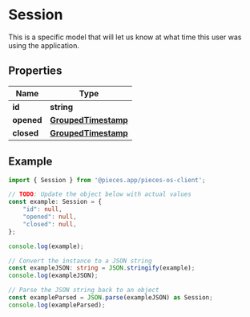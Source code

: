 
# Session

This is a specific model that will let us know at what time this user was using the application.

## Properties

Name | Type
------------ | -------------
**id** | **string**
**opened** | [**GroupedTimestamp**](GroupedTimestamp)
**closed** | [**GroupedTimestamp**](GroupedTimestamp)

## Example

```typescript
import { Session } from '@pieces.app/pieces-os-client';

// TODO: Update the object below with actual values
const example: Session = {
    "id": null,
    "opened": null,
    "closed": null,
};

console.log(example);

// Convert the instance to a JSON string
const exampleJSON: string = JSON.stringify(example);
console.log(exampleJSON);

// Parse the JSON string back to an object
const exampleParsed = JSON.parse(exampleJSON) as Session;
console.log(exampleParsed);
```


